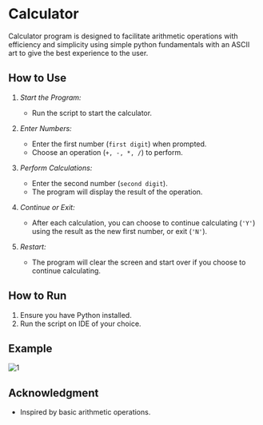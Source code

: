 # Calculator
Calculator program is designed to facilitate arithmetic operations with efficiency and simplicity using simple python fundamentals with an ASCII art to give the best experience to the user.


## How to Use

1. *Start the Program:*
   - Run the script to start the calculator.

2. *Enter Numbers:*
   - Enter the first number (`first digit`) when prompted.
   - Choose an operation (`+, -, *, /`) to perform.

3. *Perform Calculations:*
   - Enter the second number (`second digit`).
   - The program will display the result of the operation.

4. *Continue or Exit:*
   - After each calculation, you can choose to continue calculating (`'Y'`) using the result as the new first number, or exit (`'N'`).

5. *Restart:*
   - The program will clear the screen and start over if you choose to continue calculating.


## How to Run

1. Ensure you have Python installed.
2. Run the script on IDE of your choice.

## Example
![1](https://github.com/user-attachments/assets/e5dc8ce2-c06a-4afd-b535-f7b31f57058f)


## Acknowledgment

- Inspired by basic arithmetic operations.
